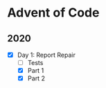 # Advent of Code
## 2020

* [x] Day 1: Report Repair
    * [ ] Tests
    * [x] Part 1
    * [x] Part 2
